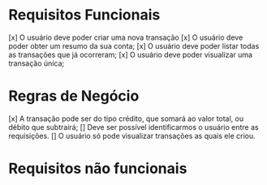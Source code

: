 # Requisitos Funcionais

[x] O usuário deve poder criar uma nova transação
[x] O usuário deve poder obter um resumo da sua conta;
[x] O usuário deve poder listar todas as transações que já ocorreram;
[x] O usuário deve poder visualizar uma transação única;

# Regras de Negócio

[x] A transação pode ser do tipo crédito, que somará ao valor total, ou débito que subtrairá;
[] Deve ser possível identificarmos o usuário entre as requisições.
[] O usuário só pode visualizar transações as quais ele criou.

# Requisitos não funcionais